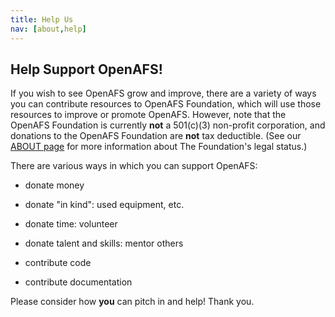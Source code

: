 ```yaml
---
title: Help Us
nav: [about,help]
---
```


## Help Support OpenAFS! ##

If you wish to see OpenAFS grow and improve, there are a variety of ways you
can contribute resources to OpenAFS Foundation, which will use those resources
to improve or promote OpenAFS. However, note that the OpenAFS Foundation is
currently **not** a 501(c)(3) non-profit corporation, and donations to the
OpenAFS Foundation are **not** tax deductible. (See our [ABOUT
page]({{site.github.url}}/about/) for more information about The Foundation's
legal status.)

There are various ways in which you can support OpenAFS:

  - donate money
  
  - donate "in kind": used equipment, etc.

  - donate time: volunteer
  
  - donate talent and skills: mentor others
  
  - contribute code
  
  - contribute documentation
  
Please consider how **you** can pitch in and help!  Thank you.

